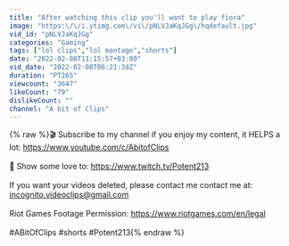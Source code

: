 ```yaml
---
title: "After watching this clip you'll want to play fiora"
image: "https:\/\/i.ytimg.com\/vi\/pNLVJaKqJGg\/hqdefault.jpg"
vid_id: "pNLVJaKqJGg"
categories: "Gaming"
tags: ["lol clips","lol montage","shorts"]
date: "2022-02-08T11:15:57+03:00"
vid_date: "2022-02-08T06:21:34Z"
duration: "PT26S"
viewcount: "3647"
likeCount: "79"
dislikeCount: ""
channel: "A bit of Clips"
---
```

{% raw %}🎬 Subscribe to my channel if you enjoy my content, it HELPS a lot: <a rel="nofollow" target="blank" href="https://www.youtube.com/c/AbitofClips">https://www.youtube.com/c/AbitofClips</a><br /><br />🙏 Show some love to: <a rel="nofollow" target="blank" href="https://www.twitch.tv/Potent213">https://www.twitch.tv/Potent213</a><br /><br />If you want your videos deleted, please contact me contact me at: incognito.videoclips@gmail.com<br /><br />Riot Games Footage Permission: <a rel="nofollow" target="blank" href="https://www.riotgames.com/en/legal">https://www.riotgames.com/en/legal</a><br /><br />#ABitOfClips #shorts #Potent213{% endraw %}
